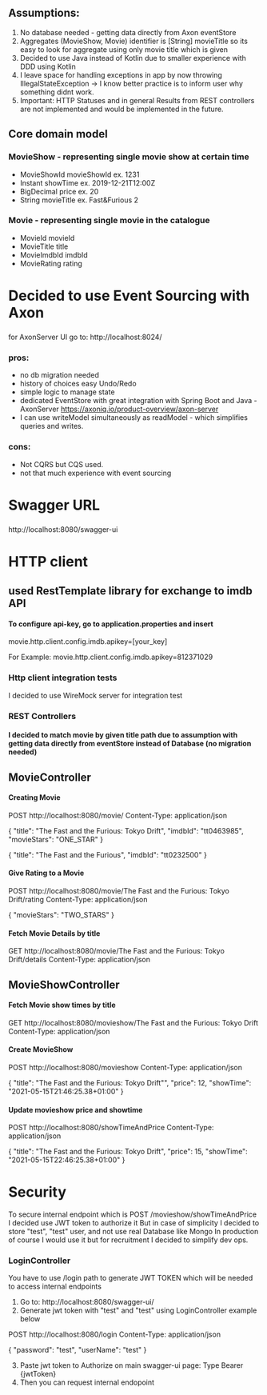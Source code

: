 ## Assumptions:
1. No database needed - getting data directly from Axon eventStore
2. Aggregates (MovieShow, Movie) identifier is [String] movieTitle so its easy to look for aggregate using only movie title which is given
3. Decided to use Java instead of Kotlin due to smaller experience with DDD using Kotlin
4. I leave space for handling exceptions in app by now throwing IllegalStateException -> I know better practice is to inform user why something didnt work. 
5. Important: HTTP Statuses and in general Results from REST controllers are not implemented and would be implemented in the future.


## Core domain model
### MovieShow - representing single movie show at certain time
- MovieShowId movieShowId ex. 1231
- Instant showTime ex. 2019-12-21T12:00Z
- BigDecimal price ex. 20
- String movieTitle ex. Fast&Furious 2
### Movie - representing single movie in the catalogue
- MovieId movieId
- MovieTitle title
- MovieImdbId imdbId
- MovieRating rating
# Decided to use Event Sourcing with Axon

### 
for AxonServer UI go to: http://localhost:8024/


### pros:
- no db migration needed
- history of choices easy Undo/Redo
- simple logic to manage state
- dedicated EventStore with great integration with Spring Boot and Java - AxonServer https://axoniq.io/product-overview/axon-server
- I can use writeModel simultaneously as readModel - which simplifies queries and writes.
### cons:
- Not CQRS but CQS used.
- not that much experience with event sourcing

# Swagger URL
### 
 http://localhost:8080/swagger-ui
 
# HTTP client
## used RestTemplate library for exchange to imdb API
#### To configure api-key, go to application.properties and insert 
movie.http.client.config.imdb.apikey=[your_key]

For Example: 
movie.http.client.config.imdb.apikey=812371029

### Http client integration tests 
I decided to use WireMock server for integration test

### REST Controllers

#### I decided to match movie by given title path due to assumption with getting data directly from eventStore instead of Database (no migration needed)


## MovieController

#### Creating Movie
POST http://localhost:8080/movie/
Content-Type: application/json

{
  "title": "The Fast and the Furious: Tokyo Drift",
  "imdbId": "tt0463985",
  "movieStars": "ONE_STAR"
}

{
  "title": "The Fast and the Furious",
  "imdbId": "tt0232500"
}

#### Give Rating to a Movie
POST http://localhost:8080/movie/The Fast and the Furious: Tokyo Drift/rating
Content-Type: application/json

{
  "movieStars": "TWO_STARS"
}

#### Fetch Movie Details by title
GET http://localhost:8080/movie/The Fast and the Furious: Tokyo Drift/details
Content-Type: application/json

## MovieShowController


#### Fetch Movie show times by title
GET http://localhost:8080/movieshow/The Fast and the Furious: Tokyo Drift
Content-Type: application/json

#### Create MovieShow
POST http://localhost:8080/movieshow
Content-Type: application/json

{
  "title": "The Fast and the Furious: Tokyo Drift"",
  "price": 12,
  "showTime": "2021-05-15T21:46:25.38+01:00"
}

#### Update movieshow price and showtime 
POST http://localhost:8080/showTimeAndPrice
Content-Type: application/json

{
  "title": "The Fast and the Furious: Tokyo Drift",
  "price": 15,
  "showTime": "2021-05-15T22:46:25.38+01:00"
}


# Security

To secure internal endpoint which is POST /movieshow/showTimeAndPrice 
I decided use JWT token to authorize it
But in case of simplicity I decided to store "test", "test" user, and not use real Database like Mongo
In production of course I would use it but for recruitment I decided to simplify dev ops. 

### LoginController
You have to use /login path to generate JWT TOKEN which will be needed to access internal endpoints

1. Go to: http://localhost:8080/swagger-ui/
2. Generate jwt token with "test" and "test" using LoginController example below

POST http://localhost:8080/login
Content-Type: application/json

{
    "password": "test",
    "userName": "test"
}

3. Paste jwt token to Authorize on main swagger-ui page: Type Bearer {jwtToken}
4. Then you can request internal endopoint